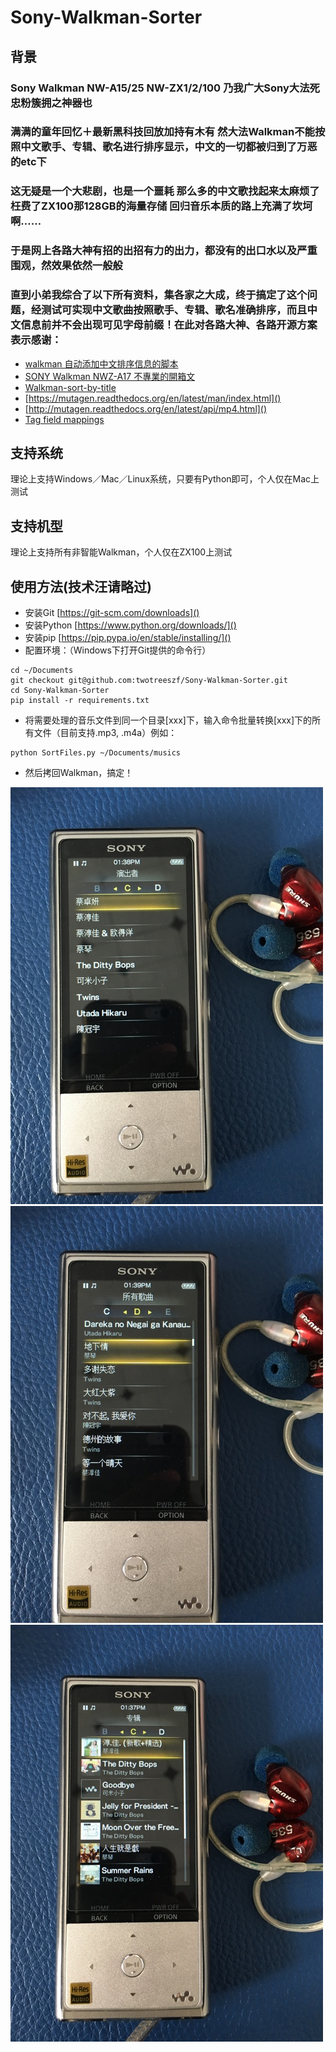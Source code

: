 # Sony-Walkman-Sorter
## 背景
### Sony Walkman NW-A15/25 NW-ZX1/2/100 乃我广大Sony大法死忠粉簇拥之神器也
### 满满的童年回忆＋最新黑科技回放加持有木有 然大法Walkman不能按照中文歌手、专辑、歌名进行排序显示，中文的一切都被归到了万恶的etc下
### 这无疑是一个大悲剧，也是一个噩耗 那么多的中文歌找起来太麻烦了 枉费了ZX100那128GB的海量存储 回归音乐本质的路上充满了坎坷啊……
### 于是网上各路大神有招的出招有力的出力，都没有的出口水以及严重围观，然效果依然一般般
### 直到小弟我综合了以下所有资料，集各家之大成，终于搞定了这个问题，经测试可实现中文歌曲按照歌手、专辑、歌名准确排序，而且中文信息前并不会出现可见字母前缀！在此对各路大神、各路开源方案表示感谢：
- [walkman 自动添加中文排序信息的脚本](http://tieba.baidu.com/p/3436217262)
- [SONY Walkman NWZ-A17 不專業的開箱文](http://blog.xuite.net/terry30173/2dx/275537359-SONY+Walkman+NWZ-A17+%E4%B8%8D%E5%B0%88%E6%A5%AD%E7%9A%84%E9%96%8B%E7%AE%B1%E6%96%87)
- [Walkman-sort-by-title](https://github.com/agmcs/Walkman-sort-by-title/blob/master/TitleSort2.0.py)
- [https://mutagen.readthedocs.org/en/latest/man/index.html]()
- [http://mutagen.readthedocs.org/en/latest/api/mp4.html]()
- [Tag field mappings](http://help.mp3tag.de/main_tags.html)

## 支持系统
理论上支持Windows／Mac／Linux系统，只要有Python即可，个人仅在Mac上测试
## 支持机型
理论上支持所有非智能Walkman，个人仅在ZX100上测试

## 使用方法(技术汪请略过)
- 安装Git [https://git-scm.com/downloads]()
- 安装Python [https://www.python.org/downloads/]()
- 安装pip [https://pip.pypa.io/en/stable/installing/]()
- 配置环境：（Windows下打开Git提供的命令行）

```
cd ~/Documents
git checkout git@github.com:twotreeszf/Sony-Walkman-Sorter.git
cd Sony-Walkman-Sorter
pip install -r requirements.txt
```
- 将需要处理的音乐文件到同一个目录[xxx]下，输入命令批量转换[xxx]下的所有文件（目前支持.mp3, .m4a）例如：
 
```
python SortFiles.py ~/Documents/musics

```
- 然后拷回Walkman，搞定！

![](/1.jpg)
![](/2.jpg)
![](/3.jpg)

